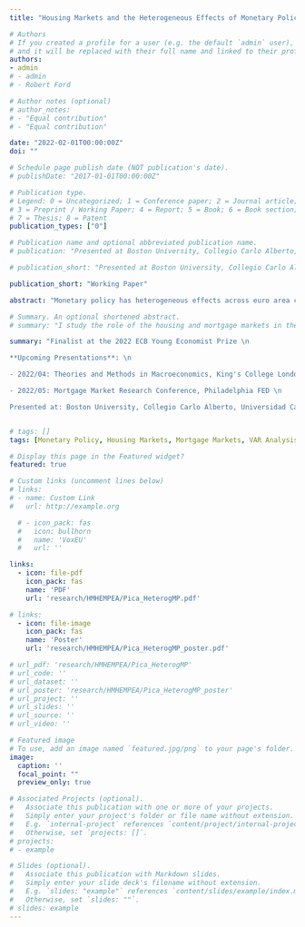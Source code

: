 ```yaml
---
title: "Housing Markets and the Heterogeneous Effects of Monetary Policy Across the Euro Area"

# Authors
# If you created a profile for a user (e.g. the default `admin` user), write the username (folder name) here 
# and it will be replaced with their full name and linked to their profile.
authors:
- admin
# - admin
# - Robert Ford

# Author notes (optional)
# author_notes:
# - "Equal contribution"
# - "Equal contribution"

date: "2022-02-01T00:00:00Z"
doi: ""

# Schedule page publish date (NOT publication's date).
# publishDate: "2017-01-01T00:00:00Z"

# Publication type.
# Legend: 0 = Uncategorized; 1 = Conference paper; 2 = Journal article;
# 3 = Preprint / Working Paper; 4 = Report; 5 = Book; 6 = Book section;
# 7 = Thesis; 8 = Patent
publication_types: ["0"]

# Publication name and optional abbreviated publication name.
# publication: "Presented at Boston University, Collegio Carlo Alberto, Universidad Carlos III de Madrid, IE University, the Federal Reserve Board, the European Central Bank, the Central Bank of Italy, the Central Bank of Denmark, the Central Bank of the Netherlands, the Central Bank of Lithuania, the 2021 European Winter Meeting of the Econometric Society, and the BU-BC Green Line Macro Meeting. Upcoming: Theories and Methods in Macroeconomics 2022"

# publication_short: "Presented at Boston University, Collegio Carlo Alberto, Universidad Carlos III de Madrid, IE University, Federal Reserve Board, European Central Bank, Central Bank of Italy, Central Bank of Denmark, Central Bank of the Netherlands, Central Bank of Lithuania, 2021 European Winter Meeting of the Econometric Society, BU-BC Green Line Macro Meeting. Upcoming: Theories and Methods in Macroeconomics 2022, Philadelphia Fed Mortgage Market Research Conference"

publication_short: "Working Paper"

abstract: "Monetary policy has heterogeneous effects across euro area countries. There are strong correlations between cross-country monetary policy potency and housing and mortgage market institutions, namely the share of adjustable-rate mortgages and the homeownership rate. To disentangle the relative importance of these institutions, I incorporate them into a quantitative currency-union New Keynesian model with rich household balance sheets. I calibrate the model to Spain and the euro area and show that the consumption response in Spain is 2.4 times stronger than the euro area in the model relative to 2.5 in the data. My results reveal that a higher adjustable-rate mortgage share and a higher homeownership rate interact to amplify the effects of monetary policy on economic activity due to smaller mortgage interest payments and a higher fraction of mortgaged homeowners operating in the market. I use the model to show that a euro-area-wide mortgage market requiring shared financial regulation decreases the heterogeneous effects of monetary policy by weakening the pass-through to average mortgage interest rates. Finally, including house prices into the euro area price index stabilizes output at the cost of less stable goods inflation."

# Summary. An optional shortened abstract.
# summary: "I study the role of the housing and mortgage markets in the heterogeneous transmission mechanism of monetary policy across euro area countries. Understanding the sources and mechanisms of such heterogeneity is crucial for policymakers and for quantifying the impact of currently proposed policy changes. This paper does so empirically, introduces and quantifies a structural model, and finally considers policy-relevant counterfactuals within the model."

summary: "Finalist at the 2022 ECB Young Economist Prize \n

**Upcoming Presentations**: \n

- 2022/04: Theories and Methods in Macroeconomics, King's College London \n

- 2022/05: Mortgage Market Research Conference, Philadelphia FED \n

Presented at: Boston University, Collegio Carlo Alberto, Universidad Carlos III de Madrid, IE University, Federal Reserve Board, European Central Bank, Central Bank of Italy, Central Bank of Denmark, Central Bank of the Netherlands, Central Bank of Lithuania, 2021 European Winter Meeting of the Econometric Society, BU-BC Green Line Macro Meeting"


# tags: []
tags: [Monetary Policy, Housing Markets, Mortgage Markets, VAR Analysis, Household Survey, New Keynesian, Euro Area]

# Display this page in the Featured widget?
featured: true

# Custom links (uncomment lines below)
# links:
# - name: Custom Link
#   url: http://example.org

  # - icon_pack: fas
  #   icon: bullhorn
  #   name: 'VoxEU'
  #   url: ''

links:
  - icon: file-pdf
    icon_pack: fas
    name: 'PDF'
    url: 'research/HMHEMPEA/Pica_HeterogMP.pdf'

# links:
  - icon: file-image
    icon_pack: fas
    name: 'Poster'
    url: 'research/HMHEMPEA/Pica_HeterogMP_poster.pdf'

# url_pdf: 'research/HMHEMPEA/Pica_HeterogMP'
# url_code: ''
# url_dataset: ''
# url_poster: 'research/HMHEMPEA/Pica_HeterogMP_poster'
# url_project: ''
# url_slides: ''
# url_source: ''
# url_video: ''

# Featured image
# To use, add an image named `featured.jpg/png` to your page's folder. 
image:
  caption: ''
  focal_point: ""
  preview_only: true

# Associated Projects (optional).
#   Associate this publication with one or more of your projects.
#   Simply enter your project's folder or file name without extension.
#   E.g. `internal-project` references `content/project/internal-project/index.md`.
#   Otherwise, set `projects: []`.
# projects:
# - example

# Slides (optional).
#   Associate this publication with Markdown slides.
#   Simply enter your slide deck's filename without extension.
#   E.g. `slides: "example"` references `content/slides/example/index.md`.
#   Otherwise, set `slides: ""`.
# slides: example
---
```


<!-- {{% callout note %}}
Click the *Cite* button above to demo the feature to enable visitors to import publication metadata into their reference management software.
{{% /callout %}}

{{% callout note %}}
Create your slides in Markdown - click the *Slides* button to check out the example.
{{% /callout %}}

Supplementary notes can be added here, including [code, math, and images](https://wowchemy.com/docs/writing-markdown-latex/). -->

